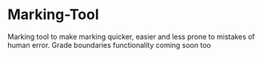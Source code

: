 # Marking-Tool
Marking tool to make marking quicker, easier and less prone to mistakes of human error. Grade boundaries functionality coming soon too
